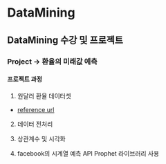 # DataMining

## DataMining 수강 및 프로젝트

### Project -> 환율의 미래값 예측

#### 프로젝트 과정

1. 원달러 환율 데이터셋 
 - [reference url](https://spot.wooribank.com/pot/Dream?withyou=FXXRT0011)

2. 데이터 전처리

3. 상관계수 및 시각화

4. facebook의 시계열 예측 API Prophet 라이브러리 사용



